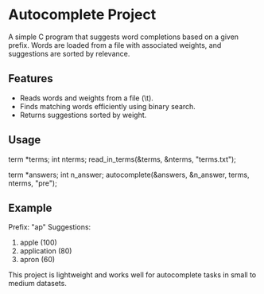 # Autocomplete Project

A simple C program that suggests word completions based on a given prefix. Words are loaded from a file with associated weights, and suggestions are sorted by relevance.

## Features
- Reads words and weights from a file (<weight>\t<term>).
- Finds matching words efficiently using binary search.
- Returns suggestions sorted by weight.

## Usage
term *terms;
int nterms;
read_in_terms(&terms, &nterms, "terms.txt");

term *answers;
int n_answer;
autocomplete(&answers, &n_answer, terms, nterms, "pre");

## Example
Prefix: "ap"
Suggestions:
1. apple (100)
2. application (80)
3. apron (60)

This project is lightweight and works well for autocomplete tasks in small to medium datasets.
